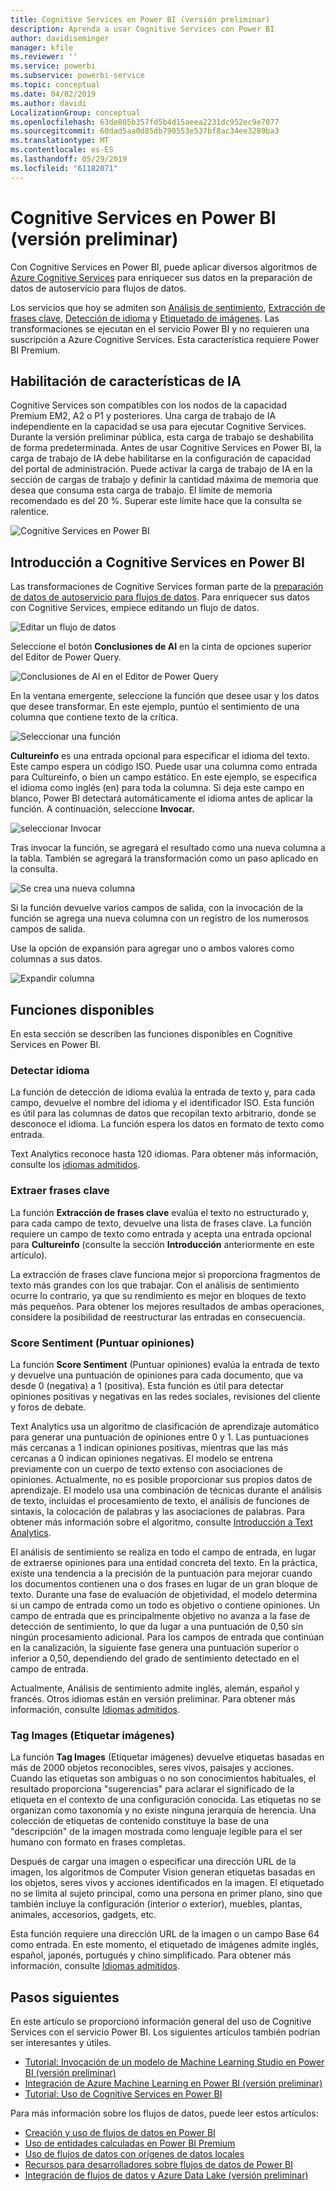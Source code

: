 ```yaml
---
title: Cognitive Services en Power BI (versión preliminar)
description: Aprenda a usar Cognitive Services con Power BI
author: davidiseminger
manager: kfile
ms.reviewer: ''
ms.service: powerbi
ms.subservice: powerbi-service
ms.topic: conceptual
ms.date: 04/02/2019
ms.author: davidi
LocalizationGroup: conceptual
ms.openlocfilehash: 63de805b357fd5b4d15aeea2231dc952ec9e7077
ms.sourcegitcommit: 60dad5aa0d85db790553e537bf8ac34ee3289ba3
ms.translationtype: MT
ms.contentlocale: es-ES
ms.lasthandoff: 05/29/2019
ms.locfileid: "61182071"
---
```

# <a name="cognitive-services-in-power-bi-preview"></a>Cognitive Services en Power BI (versión preliminar)

Con Cognitive Services en Power BI, puede aplicar diversos algoritmos de [Azure Cognitive Services](https://azure.microsoft.com/services/cognitive-services/) para enriquecer sus datos en la preparación de datos de autoservicio para flujos de datos.

Los servicios que hoy se admiten son [Análisis de sentimiento](https://docs.microsoft.com/azure/cognitive-services/text-analytics/how-tos/text-analytics-how-to-sentiment-analysis), [Extracción de frases clave](https://docs.microsoft.com/azure/cognitive-services/text-analytics/how-tos/text-analytics-how-to-keyword-extraction), [Detección de idioma](https://docs.microsoft.com/azure/cognitive-services/text-analytics/how-tos/text-analytics-how-to-language-detection) y [Etiquetado de imágenes](https://docs.microsoft.com/azure/cognitive-services/computer-vision/concept-tagging-images). Las transformaciones se ejecutan en el servicio Power BI y no requieren una suscripción a Azure Cognitive Services. Esta característica requiere Power BI Premium.

## <a name="enabling-ai-features"></a>**Habilitación de características de IA**

Cognitive Services son compatibles con los nodos de la capacidad Premium EM2, A2 o P1 y posteriores. Una carga de trabajo de IA independiente en la capacidad se usa para ejecutar Cognitive Services. Durante la versión preliminar pública, esta carga de trabajo se deshabilita de forma predeterminada. Antes de usar Cognitive Services en Power BI, la carga de trabajo de IA debe habilitarse en la configuración de capacidad del portal de administración. Puede activar la carga de trabajo de IA en la sección de cargas de trabajo y definir la cantidad máxima de memoria que desea que consuma esta carga de trabajo. El límite de memoria recomendado es del 20 %. Superar este límite hace que la consulta se ralentice.

![Cognitive Services en Power BI](media/service-cognitive-services/cognitive-services_01.png)

## <a name="getting-started-with-cognitive-services-in-power-bi"></a>**Introducción a Cognitive Services en Power BI**

Las transformaciones de Cognitive Services forman parte de la [preparación de datos de autoservicio para flujos de datos](https://powerbi.microsoft.com/blog/introducing-power-bi-data-prep-wtih-dataflows/). Para enriquecer sus datos con Cognitive Services, empiece editando un flujo de datos.

![Editar un flujo de datos](media/service-cognitive-services/cognitive-services_02.png)

Seleccione el botón **Conclusiones de AI** en la cinta de opciones superior del Editor de Power Query.

![Conclusiones de AI en el Editor de Power Query](media/service-cognitive-services/cognitive-services_03.png)

En la ventana emergente, seleccione la función que desee usar y los datos que desee transformar. En este ejemplo, puntúo el sentimiento de una columna que contiene texto de la crítica.

![Seleccionar una función](media/service-cognitive-services/cognitive-services_04.png)

**Cultureinfo** es una entrada opcional para especificar el idioma del texto. Este campo espera un código ISO. Puede usar una columna como entrada para Cultureinfo, o bien un campo estático. En este ejemplo, se especifica el idioma como inglés (en) para toda la columna. Si deja este campo en blanco, Power BI detectará automáticamente el idioma antes de aplicar la función. A continuación, seleccione **Invocar.**

![seleccionar Invocar](media/service-cognitive-services/cognitive-services_05.png)

Tras invocar la función, se agregará el resultado como una nueva columna a la tabla. También se agregará la transformación como un paso aplicado en la consulta.

![Se crea una nueva columna](media/service-cognitive-services/cognitive-services_06.png)

Si la función devuelve varios campos de salida, con la invocación de la función se agrega una nueva columna con un registro de los numerosos campos de salida.

Use la opción de expansión para agregar uno o ambos valores como columnas a sus datos.

![Expandir columna](media/service-cognitive-services/cognitive-services_07.png)

## <a name="available-functions"></a>**Funciones disponibles**

En esta sección se describen las funciones disponibles en Cognitive Services en Power BI.

### <a name="detect-language"></a>**Detectar idioma**

La función de detección de idioma evalúa la entrada de texto y, para cada campo, devuelve el nombre del idioma y el identificador ISO. Esta función es útil para las columnas de datos que recopilan texto arbitrario, donde se desconoce el idioma. La función espera los datos en formato de texto como entrada.

Text Analytics reconoce hasta 120 idiomas. Para obtener más información, consulte los [idiomas admitidos](https://docs.microsoft.com/azure/cognitive-services/text-analytics/text-analytics-supported-languages).

### <a name="extract-key-phrases"></a>**Extraer frases clave**

La función **Extracción de frases clave** evalúa el texto no estructurado y, para cada campo de texto, devuelve una lista de frases clave. La función requiere un campo de texto como entrada y acepta una entrada opcional para **Cultureinfo** (consulte la sección **Introducción** anteriormente en este artículo).

La extracción de frases clave funciona mejor si proporciona fragmentos de texto más grandes con los que trabajar. Con el análisis de sentimiento ocurre lo contrario, ya que su rendimiento es mejor en bloques de texto más pequeños. Para obtener los mejores resultados de ambas operaciones, considere la posibilidad de reestructurar las entradas en consecuencia.

### <a name="score-sentiment"></a>**Score Sentiment** (Puntuar opiniones)

La función **Score Sentiment** (Puntuar opiniones) evalúa la entrada de texto y devuelve una puntuación de opiniones para cada documento, que va desde 0 (negativa) a 1 (positiva). Esta función es útil para detectar opiniones positivas y negativas en las redes sociales, revisiones del cliente y foros de debate.

Text Analytics usa un algoritmo de clasificación de aprendizaje automático para generar una puntuación de opiniones entre 0 y 1. Las puntuaciones más cercanas a 1 indican opiniones positivas, mientras que las más cercanas a 0 indican opiniones negativas. El modelo se entrena previamente con un cuerpo de texto extenso con asociaciones de opiniones. Actualmente, no es posible proporcionar sus propios datos de aprendizaje. El modelo usa una combinación de técnicas durante el análisis de texto, incluidas el procesamiento de texto, el análisis de funciones de sintaxis, la colocación de palabras y las asociaciones de palabras. Para obtener más información sobre el algoritmo, consulte [Introducción a Text Analytics](https://blogs.technet.microsoft.com/machinelearning/2015/04/08/introducing-text-analytics-in-the-azure-ml-marketplace/).

El análisis de sentimiento se realiza en todo el campo de entrada, en lugar de extraerse opiniones para una entidad concreta del texto. En la práctica, existe una tendencia a la precisión de la puntuación para mejorar cuando los documentos contienen una o dos frases en lugar de un gran bloque de texto. Durante una fase de evaluación de objetividad, el modelo determina si un campo de entrada como un todo es objetivo o contiene opiniones. Un campo de entrada que es principalmente objetivo no avanza a la fase de detección de sentimiento, lo que da lugar a una puntuación de 0,50 sin ningún procesamiento adicional. Para los campos de entrada que continúan en la canalización, la siguiente fase genera una puntuación superior o inferior a 0,50, dependiendo del grado de sentimiento detectado en el campo de entrada.

Actualmente, Análisis de sentimiento admite inglés, alemán, español y francés. Otros idiomas están en versión preliminar. Para obtener más información, consulte [Idiomas admitidos](https://docs.microsoft.com/azure/cognitive-services/text-analytics/text-analytics-supported-languages).

### <a name="tag-images"></a>**Tag Images** (Etiquetar imágenes)

La función **Tag Images** (Etiquetar imágenes) devuelve etiquetas basadas en más de 2000 objetos reconocibles, seres vivos, paisajes y acciones. Cuando las etiquetas son ambiguas o no son conocimientos habituales, el resultado proporciona "sugerencias" para aclarar el significado de la etiqueta en el contexto de una configuración conocida. Las etiquetas no se organizan como taxonomía y no existe ninguna jerarquía de herencia. Una colección de etiquetas de contenido constituye la base de una "descripción" de la imagen mostrada como lenguaje legible para el ser humano con formato en frases completas.

Después de cargar una imagen o especificar una dirección URL de la imagen, los algoritmos de Computer Vision generan etiquetas basadas en los objetos, seres vivos y acciones identificados en la imagen. El etiquetado no se limita al sujeto principal, como una persona en primer plano, sino que también incluye la configuración (interior o exterior), muebles, plantas, animales, accesorios, gadgets, etc.

Esta función requiere una dirección URL de la imagen o un campo Base 64 como entrada. En este momento, el etiquetado de imágenes admite inglés, español, japonés, portugués y chino simplificado. Para obtener más información, consulte [Idiomas admitidos](https://docs.microsoft.com/rest/api/cognitiveservices/computervision/tagimage/tagimage#uri-parameters).

## <a name="next-steps"></a>Pasos siguientes

En este artículo se proporcionó información general del uso de Cognitive Services con el servicio Power BI. Los siguientes artículos también podrían ser interesantes y útiles. 

* [Tutorial: Invocación de un modelo de Machine Learning Studio en Power BI (versión preliminar)](service-tutorial-invoke-machine-learning-model.md)
* [Integración de Azure Machine Learning en Power BI (versión preliminar)](service-machine-learning-integration.md)
* [Tutorial: Uso de Cognitive Services en Power BI](service-tutorial-use-cognitive-services.md)


Para más información sobre los flujos de datos, puede leer estos artículos:
* [Creación y uso de flujos de datos en Power BI](service-dataflows-create-use.md)
* [Uso de entidades calculadas en Power BI Premium](service-dataflows-computed-entities-premium.md)
* [Uso de flujos de datos con orígenes de datos locales](service-dataflows-on-premises-gateways.md)
* [Recursos para desarrolladores sobre flujos de datos de Power BI](service-dataflows-developer-resources.md)
* [Integración de flujos de datos y Azure Data Lake (versión preliminar)](service-dataflows-azure-data-lake-integration.md)